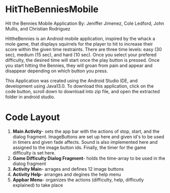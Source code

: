 # HitTheBenniesMobile
Hit the Bennies Mobile Application By: Jeniffer Jimenez, Cole Ledford, John Mullis, and Christian Rodriguez
 
HittheBennies is an Android mobile application, inspired by the whack a mole game, that displays squirrels for the player to hit to increase their score within the given time restraints. There are three time levels: easy (30 sec), medium (15 sec), and hard (10 sec).
Once you select your prefered difficulty, the desired time will start once the play button is pressed. Once you start hitting the Bennies, they will groan from pain and appear and disappear depending on which button you press. 

This Application was created using the Android Studio IDE, and development using Java13.0. To download this application, click on the code button, scroll down to download into zip file, and open the extracted folder in android studio.

# Code Layout
1. **Main Activity**- sets the app bar with the actions of stop, start, and the dialog fragment. ImageButtons are set up here and given id's to be used in timers and given fade affects. Sound is also implemented here and assigned to the image button ids. Finally, the timer for the game difficulty is set here.
2. **Game Difficulty Dialog Fragment**- holds the time-array to be used in the dialog fragment
3. **Activity Main**- arrages and defines 12 image buttons 
4. **Activity Help**- arranges and degines the help menu
5. **Appbar Menu**- organizes the actions (difficulty, help, difficutly explained) to take place 


